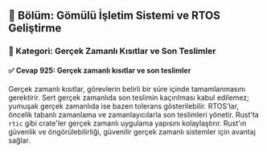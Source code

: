 ## 📘 Bölüm: Gömülü İşletim Sistemi ve RTOS Geliştirme
### 🔹 Kategori: Gerçek Zamanlı Kısıtlar ve Son Teslimler
#### ✅ Cevap 925: Gerçek zamanlı kısıtlar ve son teslimler

Gerçek zamanlı kısıtlar, görevlerin belirli bir süre içinde tamamlanmasını gerektirir. Sert gerçek zamanlıda son teslimin kaçırılması kabul edilemez; yumuşak gerçek zamanlıda ise bazen tolerans gösterilebilir. RTOS'lar, öncelik tabanlı zamanlama ve zamanlayıcılarla son teslimleri yönetir. Rust'ta `rtic` gibi crate'ler gerçek zamanlı uygulama yapısını kolaylaştırır. Rust'ın güvenlik ve öngörülebilirliği, güvenilir gerçek zamanlı sistemler için avantaj sağlar.
